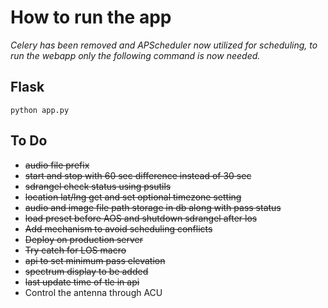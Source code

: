 # How to run the app

*Celery has been removed and APScheduler now utilized for scheduling, to run the webapp only the following command is now needed.*

## Flask
```console
python app.py
```

## To Do
 * ~~audio file prefix~~
 * ~~start and stop with 60 sec difference instead of 30 sec~~
 * ~~sdrangel check status using psutils~~
 * ~~location lat/lng get and set optional timezone setting~~
 * ~~audio and image file path storage in db along with pass status~~
 * ~~load preset before AOS and shutdown sdrangel after los~~
 * ~~Add mechanism to avoid scheduling conflicts~~
 * ~~Deploy on production server~~
 * ~~Try catch for LOS macro~~
 * ~~api to set minimum pass elevation~~
 * ~~spectrum display to be added~~
 * ~~last update time of tle in api~~
 * Control the antenna through ACU

